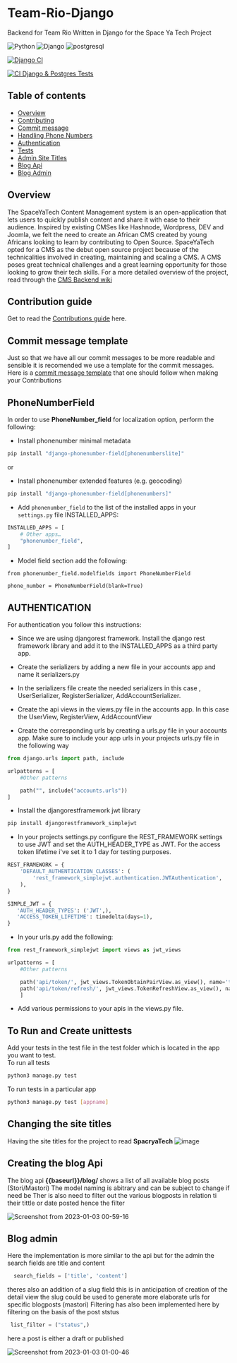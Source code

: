 # Team-Rio-Django

Backend for Team Rio Written in Django for the Space Ya Tech Project

![Python](https://img.shields.io/badge/Python-14354C?style=for-the-badge&logo=python&logoColor=white)
![Django](https://img.shields.io/badge/Django-092E20?style=for-the-badge&logo=django&logoColor=white)
![postgresql](https://img.shields.io/badge/PostgreSQL-316192?style=for-the-badge&logo=postgresql&logoColor=white)

[![Django CI](https://github.com/SpaceyaTech/Team-Rio-Django/actions/workflows/django.yml/badge.svg?event=push)](https://github.com/SpaceyaTech/Team-Rio-Django/actions/workflows/django.yml)

[![CI Django & Postgres Tests](https://github.com/JimmyTron/SpaceyaTech-Django-CMS/actions/workflows/django-postgres-ci.yml/badge.svg?branch=main)](https://github.com/JimmyTron/SpaceyaTech-Django-CMS/actions/workflows/django-postgres-ci.yml)
## Table of contents

- [Overview](#overview)
- [Contributing](#contribution-guide)
- [Commit message](#commit-message-template)
- [Handling Phone Numbers](#phonenumberfield)
- [Authentication](#authentication)
- [Tests](#to-run-and-create-unittests)
- [Admin Site Titles](#changing-the-site-titles)
- [Blog Api](#creating-the-blog-api)
- [Blog Admin](#blog-admin)

## Overview

The SpaceYaTech Content Management system is an open-application that lets users to quickly publish content and share it with ease to their audience. Inspired by existing CMSes like Hashnode, Wordpress, DEV and Joomla, we felt the need to create an African CMS created by young Africans looking to learn by contributing to Open Source. SpaceYaTech opted for a CMS as the debut open source project because of the technicalities involved in creating, maintaining and scaling a CMS. A CMS poses great technical challenges and a great learning opportunity for those looking to grow their tech skills.
For a more detailed overview of the project, read through the [CMS Backend wiki](https://github.com/SpaceyaTech/CMS-Backend-Repository/wiki)


## Contribution guide

Get to read the [Contributions guide](https://github.com/SpaceyaTech/Team-Rio-Django/blob/main/contributions.md) here.

## Commit message template

Just so that we have all our commit messages to be more readable and sensible it is recomended we use a template for the commit messages. Here is a [commit message template](https://github.com/SpaceyaTech/Team-Rio-Django/wiki/Commit-Messages) that one should follow when making your Contributions

## PhoneNumberField

In order to use **PhoneNumber_field** for localization option, perform the following:

- Install phonenumber minimal metadata

```bash
pip install "django-phonenumber-field[phonenumberslite]"
```

or

- Install phonenumber extended features (e.g. geocoding)

```bash
pip install "django-phonenumber-field[phonenumbers]"
```

- Add `phonenumber_field` to the list of the installed apps in your `settings.py` file INSTALLED_APPS:

```python
INSTALLED_APPS = [
    # Other apps…
    "phonenumber_field",
]
```

- Model field section add the following:

```pythonpython
from phonenumber_field.modelfields import PhoneNumberField

phone_number = PhoneNumberField(blank=True)
```


## AUTHENTICATION

For authentication you follow this instructions:

- Since we are using djangorest framework. Install the django rest framework library and add it to the INSTALLED_APPS as a third party app.

- Create the serializers by adding a new file in your accounts app and name it serializers.py

- In the serializers file create the needed serializers in this case , UserSerializer, RegisterSerializer, AddAccountSerializer.

- Create the api views in the views.py file in the accounts app. In this case the UserView, RegisterView, AddAccountView

- Create the corresponding urls by creating a urls.py file in your accounts app. Make sure to include your app urls in your projects urls.py file in the following way

```python
from django.urls import path, include

urlpatterns = [
    #Other patterns

    path("", include("accounts.urls"))
]
```

- Install the djangorestframework jwt library

```bash
pip install djangorestframework_simplejwt
```

- In your projects settings.py configure the REST_FRAMEWORK settings to use JWT and set the AUTH_HEADER_TYPE as JWT. For the access token lifetime i've set it to 1 day for testing purposes.

```python
REST_FRAMEWORK = {
    'DEFAULT_AUTHENTICATION_CLASSES': (
        'rest_framework_simplejwt.authentication.JWTAuthentication',
    ),
}

SIMPLE_JWT = {
   'AUTH_HEADER_TYPES': ('JWT',),
   'ACCESS_TOKEN_LIFETIME': timedelta(days=1),
}

```

- In your urls.py add the following:

```python
from rest_framework_simplejwt import views as jwt_views

urlpatterns = [
    #Other patterns

    path('api/token/', jwt_views.TokenObtainPairView.as_view(), name='token_obtain_pair'),
    path('api/token/refresh/', jwt_views.TokenRefreshView.as_view(), name='token_refresh'),
    ]

```

- Add various permissions to your apis in the views.py file.

## To Run and Create unittests

Add your tests in the test file in the test folder which is located in the app you want to test.  
To run all tests  
```python
python3 manage.py test
```
To run tests in a particular app

```bash
python3 manage.py test [appname]
```
## Changing the site titles 
Having the site titles for the project to read **SpacryaTech**
![image](https://user-images.githubusercontent.com/23496280/204856386-3105fb57-a020-47c7-a789-8943099f3e44.png)

## Creating the blog Api

The blog api **{{baseurl}}/blog/**
shows a list of all available blog posts (Stori/Mastori)
The model naming is abitrary and can be subject to change if need be
Ther is also need to filter out the various blogposts in relation ti their tittle or date posted hence the filter

![Screenshot from 2023-01-03 00-59-16](https://user-images.githubusercontent.com/23496280/210282497-96bb8b6f-544d-4454-8b01-e3aea9b8745d.png)

## Blog admin

Here the implementation is more similar to the api but for the admin the search fields are title and content
```python
  search_fields = ['title', 'content']
```
theres also an addition of a slug field this is in anticipation of creation of the detail view 
the slug could be used to generate more elaborate urls for specific blogposts (mastori)
Filtering has also been implemented here by filtering on the basis of the post ststus
```python
 list_filter = ("status",)
 ```
 here a post is either a draft or published

![Screenshot from 2023-01-03 01-00-46](https://user-images.githubusercontent.com/23496280/210282501-cfb7ebf1-c95b-48c2-96dc-407000045a00.png)

